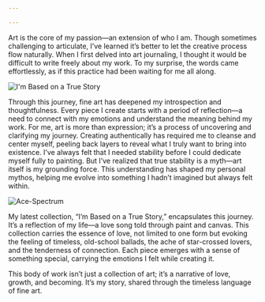 ```yaml
---

--- 
```



Art is the core of my passion—an extension of who I am. Though sometimes challenging to articulate, I’ve learned it’s better to let the creative process flow naturally. When I first delved into art journaling, I thought it would be difficult to write freely about my work. To my surprise, the words came effortlessly, as if this practice had been waiting for me all along.

![I'm Based on a True Story](/JLC-ART/assets/img/ImBasedOnATrueStory.jpg)

Through this journey, fine art has deepened my introspection and thoughtfulness. Every piece I create starts with a period of reflection—a need to connect with my emotions and understand the meaning behind my work. For me, art is more than expression; it’s a process of uncovering and clarifying my journey. Creating authentically has required me to cleanse and center myself, peeling back layers to reveal what I truly want to bring into existence. I’ve always felt that I needed stability before I could dedicate myself fully to painting. But I’ve realized that true stability is a myth—art itself is my grounding force. This understanding has shaped my personal mythos, helping me evolve into something I hadn’t imagined but always felt within.

![Ace-Spectrum](/JLC-ART/assets/img/Ace-Spectrum.png)

My latest collection, “I’m Based on a True Story,” encapsulates this journey. It’s a reflection of my life—a love song told through paint and canvas. This collection carries the essence of love, not limited to one form but evoking the feeling of timeless, old-school ballads, the ache of star-crossed lovers, and the tenderness of connection. Each piece emerges with a sense of something special, carrying the emotions I felt while creating it.

This body of work isn’t just a collection of art; it’s a narrative of love, growth, and becoming. It’s my story, shared through the timeless language of fine art.

